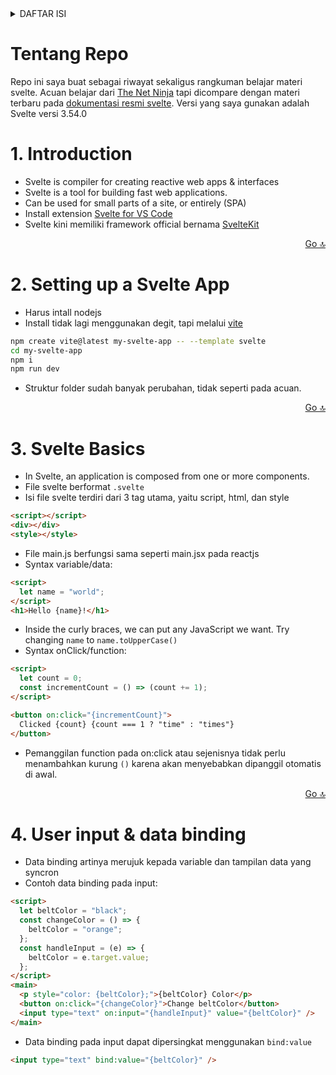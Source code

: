 <details id="top">
  <summary>DAFTAR ISI</summary>
  <ol>
    <li>
        <a href="#1-introduction">Introduction</a>
    </li>
    <li>
        <a href="#2-setting-up-a-svelte-app">Setting up a Svelte App</a>
    </li>
    <li>
        <a href="#3-svelte-basics">Svelte Basics</a>
    </li>
    <li>
        <a href="#4-user-input--data-binding">User input & data binding</a>
    </li>
  </ol>
</details>

# Tentang Repo

Repo ini saya buat sebagai riwayat sekaligus rangkuman belajar materi svelte. Acuan belajar dari [The Net Ninja](https://youtube.com/playlist?list=PL4cUxeGkcC9hlbrVO_2QFVqVPhlZmz7tO) tapi dicompare dengan materi terbaru pada [dokumentasi resmi svelte](https://svelte.dev/docs). Versi yang saya gunakan adalah Svelte versi 3.54.0

# 1. Introduction

- Svelte is compiler for creating reactive web apps & interfaces
- Svelte is a tool for building fast web applications.
- Can be used for small parts of a site, or entirely (SPA)
- Install extension [Svelte for VS Code](https://marketplace.visualstudio.com/items?itemName=svelte.svelte-vscode)
- Svelte kini memiliki framework official bernama [SvelteKit](https://kit.svelte.dev/)

<p align="right"><a href="#top">Go 🔝</a></p>

# 2. Setting up a Svelte App

- Harus intall nodejs
- Install tidak lagi menggunakan degit, tapi melalui [vite](https://vitejs.dev/guide/#scaffolding-your-first-vite-project)

```sh
npm create vite@latest my-svelte-app -- --template svelte
cd my-svelte-app
npm i
npm run dev
```

- Struktur folder sudah banyak perubahan, tidak seperti pada acuan.

<p align="right"><a href="#top">Go 🔝</a></p>

# 3. Svelte Basics

- In Svelte, an application is composed from one or more components.
- File svelte berformat `.svelte`
- Isi file svelte terdiri dari 3 tag utama, yaitu script, html, dan style

```html
<script></script>
<div></div>
<style></style>
```

- File main.js berfungsi sama seperti main.jsx pada reactjs
- Syntax variable/data:

```html
<script>
  let name = "world";
</script>
<h1>Hello {name}!</h1>
```

- Inside the curly braces, we can put any JavaScript we want. Try changing `name` to `name.toUpperCase()`
- Syntax onClick/function:

```html
<script>
  let count = 0;
  const incrementCount = () => (count += 1);
</script>

<button on:click="{incrementCount}">
  Clicked {count} {count === 1 ? "time" : "times"}
</button>
```

- Pemanggilan function pada on:click atau sejenisnya tidak perlu menambahkan kurung `()` karena akan menyebabkan dipanggil otomatis di awal.

<p align="right"><a href="#top">Go 🔝</a></p>

# 4. User input & data binding

- Data binding artinya merujuk kepada variable dan tampilan data yang syncron
- Contoh data binding pada input:

```html
<script>
  let beltColor = "black";
  const changeColor = () => {
    beltColor = "orange";
  };
  const handleInput = (e) => {
    beltColor = e.target.value;
  };
</script>
<main>
  <p style="color: {beltColor};">{beltColor} Color</p>
  <button on:click="{changeColor}">Change beltColor</button>
  <input type="text" on:input="{handleInput}" value="{beltColor}" />
</main>
```

- Data binding pada input dapat dipersingkat menggunakan `bind:value`

```html
<input type="text" bind:value="{beltColor}" />
```
